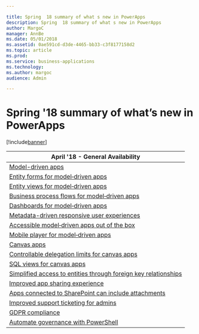 ```yaml
---

title: Spring  18 summary of what s new in PowerApps
description: Spring  18 summary of what s new in PowerApps
author: MargoC
manager: AnnBe
ms.date: 05/01/2018
ms.assetid: 0ae591cd-d3de-4465-bb33-c3f8177158d2
ms.topic: article
ms.prod: 
ms.service: business-applications
ms.technology: 
ms.author: margoc
audience: Admin

---
```

#  Spring '18 summary of what’s new in PowerApps




[!include[banner](../../includes/banner.md)]

| April '18 - General Availability                                                          |
|-------------------------------------------------------------------------------------------|
| [Model-driven apps](model-driven-apps/index.md)                                                   |
| [Entity forms for model‑driven apps](model-driven-apps/index.md)                                      |
| [Entity views for model‑driven apps](model-driven-apps/index.md)                                      |
| [Business process flows for model‑driven apps](model-driven-apps/index.md)                  |
| [Dashboards for model‑driven apps](model-driven-apps/index.md)                         |
| [Metadata-driven responsive user experiences](model-driven-apps/index.md)          |
| [Accessible model‑driven apps out of the box](model-driven-apps/index.md)             |
| [Mobile player for model‑driven apps](model-driven-apps/index.md)                                |
| [Canvas apps](canvas-apps/index.md)                                                              |
| [Controllable delegation limits for canvas apps](canvas-apps/index.md)      |
| [SQL views for canvas apps](canvas-apps/index.md)                                                  |
| [Simplified access to entities through foreign key relationships](canvas-apps/index.md) |
| [Improved app sharing experience](improved-app-sharing-experience.md)                                |
| [Apps connected to SharePoint can include attachments](apps-connected-sharepoint-can-include-attachments.md)             |
| [Improved support ticketing for admins](improved-support-ticketing-admins.md)                     |
| [GDPR compliance](gdpr-compliance.md)                                                       |
| [Automate governance with PowerShell](automate-governance-powershell.md)                         |
